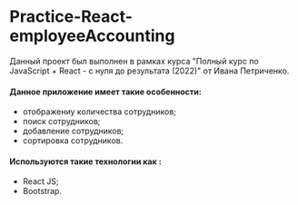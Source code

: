 # Practice-React-employeeAccounting
Данный проект был выполнен в рамках курса "Полный курс по JavaScript + React - с нуля до результата (2022)" от Ивана Петриченко.

#### Данное приложение имеет такие особенности:
- отображениу количества сотрудников;
- поиск сотрудников;
- добавление сотрудников;
- сортировка сотрудников.

#### Используются такие технологии как :
- React JS;
- Bootstrap.

